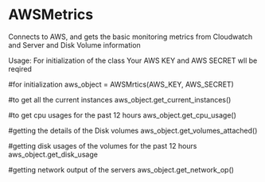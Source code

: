 AWSMetrics
==========

Connects to AWS, and gets the basic monitoring metrics from Cloudwatch and Server and Disk Volume information

Usage: For initialization of the class Your AWS KEY and AWS SECRET wll be reqired

#for initialization
aws_object = AWSMrtics(AWS_KEY, AWS_SECRET)

#to get all the current instances
aws_object.get_current_instances()

#to get cpu usages for the past 12 hours
aws_object.get_cpu_usage()

#getting the details of the Disk volumes
aws_object.get_volumes_attached()

#getting disk usages of the volumes for the past 12 hours
aws_object.get_disk_usage

#getting network output of the servers
aws_object.get_network_op()
